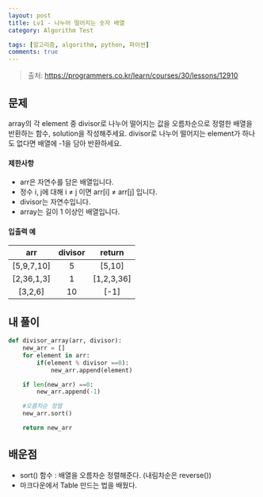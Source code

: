 ```yaml
---
layout: post
title: Lv1 - 나누어 떨어지는 숫자 배열
category: Algorithm Test

tags: [알고리즘, algorithm, python, 파이썬]
comments: true
---
```

> 출처: https://programmers.co.kr/learn/courses/30/lessons/12910

## 문제
array의 각 element 중 divisor로 나누어 떨어지는 값을 오름차순으로 정렬한 배열을 반환하는 함수, solution을 작성해주세요.
divisor로 나누어 떨어지는 element가 하나도 없다면 배열에 -1을 담아 반환하세요.

#### 제한사항
- arr은 자연수를 담은 배열입니다.
- 정수 i, j에 대해 i ≠ j 이면 arr[i] ≠ arr[j] 입니다.
- divisor는 자연수입니다.
- array는 길이 1 이상인 배열입니다.

#### 입출력 예

arr | divisor | return
:--------: | :---------:  | :-----------:
[5,9,7,10] | 5 | [5,10]
[2,36,1,3] | 1 | [1,2,3,36]
[3,2,6]    | 10 | [-1]

## 내 풀이
```python
def divisor_array(arr, divisor):
    new_arr = []
    for element in arr:
        if(element % divisor ==0):
            new_arr.append(element)

    if len(new_arr) ==0:
        new_arr.append(-1)

    #오름차순 정렬
    new_arr.sort()

    return new_arr
```

## 배운점
- sort() 함수 : 배열을 오름차순 정렬해준다. (내림차순은 reverse())
- 마크다운에서 Table 만드는 법을 배웠다.